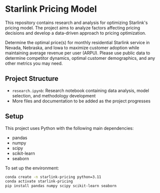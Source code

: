 # Starlink Pricing Model

This repository contains research and analysis for optimizing Starlink's pricing model. The project aims to analyze factors affecting pricing decisions and develop a data-driven approach to pricing optimization.

Determine the optimal price(s) for monthly residential Starlink service in Nevada, Nebraska, and Iowa to maximize customer adoption while maintaining average revenue per user (ARPU). Please use public data to determine competitor dynamics, optimal customer demographics, and any other metrics you may need.

## Project Structure

- `research.ipynb`: Research notebook containing data analysis, model selection, and methodology development
- More files and documentation to be added as the project progresses

## Setup

This project uses Python with the following main dependencies:
- pandas
- numpy
- scipy
- scikit-learn
- seaborn

To set up the environment:
```bash
conda create -n starlink-pricing python=3.11
conda activate starlink-pricing
pip install pandas numpy scipy scikit-learn seaborn
```